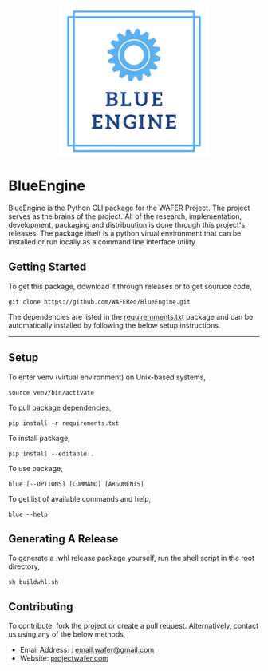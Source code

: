 <p align="center">
  <img width="300" height="300" src="https://raw.githubusercontent.com/WAFERed/BlueEngine/main/.resources/BLUEENGINE.png">
</p>

# BlueEngine
BlueEngine is the Python CLI package for the WAFER Project. The project serves as the brains of the project. All of the research, implementation, development, packaging and distribuution is done through this project's releases. The package itself is a python virual environment that can be installed or run locally as a command line interface utility

## Getting Started
To get this package, download it through releases or to get souruce code,
```console
git clone https://github.com/WAFERed/BlueEngine.git
```
The dependencies are listed in the [requiremments.txt](https://github.com/WAFERed/BlueEngine/blob/main/requirements.txt) package and can be automatically installed by following the below setup instructions.

<hr/>

## Setup
To enter venv (virtual environment) on Unix-based systems,
```console
source venv/bin/activate
```

To pull package dependencies,
```console
pip install -r requirements.txt
```

To install package,
```console
pip install --editable .
```

To use package,
```console
blue [--OPTIONS] [COMMAND] [ARGUMENTS]
```

To get list of available commands and help,
```console
blue --help
```

## Generating A Release
To generate a .whl release package yourself, run the shell script in the root directory,
```console
sh buildwhl.sh
```

## Contributing
To contribute, fork the project or create a pull request. Alternatively, contact us using any of the below methods,
- Email Address: : <a href = "mailto: email.wafer@gmail.com">email.wafer@gmail.com</a>
- Website: [projectwafer.com](https://www.projectwafer.com) 
